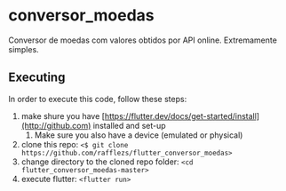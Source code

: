 # conversor_moedas

Conversor de moedas com valores obtidos por API online.
Extremamente simples.

## Executing

In order to execute this code, follow these steps:

1. make shure you have [https://flutter.dev/docs/get-started/install](http://github.com) installed and set-up
    1. Make sure you also have a device (emulated or physical) 
2. clone this repo: `<$ git clone https://github.com/rafflezs/flutter_conversor_moedas>`
3. change directory to the cloned repo folder: `<cd flutter_conversor_moedas-master>` 
4. execute flutter: `<flutter run>`